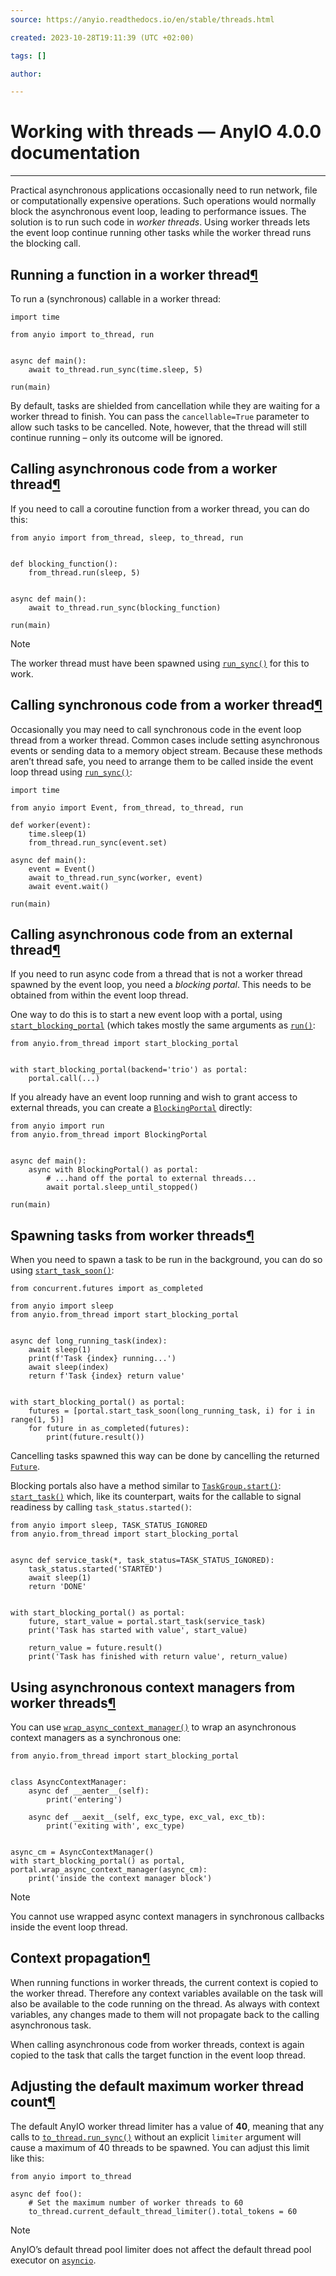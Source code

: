 ```yaml
---
source: https://anyio.readthedocs.io/en/stable/threads.html

created: 2023-10-28T19:11:39 (UTC +02:00)

tags: []

author: 

---
```

# Working with threads — AnyIO 4.0.0 documentation
---
Practical asynchronous applications occasionally need to run network, file or computationally expensive operations. Such operations would normally block the asynchronous event loop, leading to performance issues. The solution is to run such code in _worker threads_. Using worker threads lets the event loop continue running other tasks while the worker thread runs the blocking call.

## Running a function in a worker thread[¶](https://anyio.readthedocs.io/en/stable/threads.html#running-a-function-in-a-worker-thread "Link to this heading")

To run a (synchronous) callable in a worker thread:

```
import time

from anyio import to_thread, run


async def main():
    await to_thread.run_sync(time.sleep, 5)

run(main)

```

By default, tasks are shielded from cancellation while they are waiting for a worker thread to finish. You can pass the `cancellable=True` parameter to allow such tasks to be cancelled. Note, however, that the thread will still continue running – only its outcome will be ignored.

## Calling asynchronous code from a worker thread[¶](https://anyio.readthedocs.io/en/stable/threads.html#calling-asynchronous-code-from-a-worker-thread "Link to this heading")

If you need to call a coroutine function from a worker thread, you can do this:

```
from anyio import from_thread, sleep, to_thread, run


def blocking_function():
    from_thread.run(sleep, 5)


async def main():
    await to_thread.run_sync(blocking_function)

run(main)

```

Note

The worker thread must have been spawned using [`run_sync()`](https://anyio.readthedocs.io/en/stable/api.html#anyio.to_thread.run_sync "anyio.to_thread.run_sync") for this to work.

## Calling synchronous code from a worker thread[¶](https://anyio.readthedocs.io/en/stable/threads.html#calling-synchronous-code-from-a-worker-thread "Link to this heading")

Occasionally you may need to call synchronous code in the event loop thread from a worker thread. Common cases include setting asynchronous events or sending data to a memory object stream. Because these methods aren’t thread safe, you need to arrange them to be called inside the event loop thread using [`run_sync()`](https://anyio.readthedocs.io/en/stable/api.html#anyio.from_thread.run_sync "anyio.from_thread.run_sync"):

```
import time

from anyio import Event, from_thread, to_thread, run

def worker(event):
    time.sleep(1)
    from_thread.run_sync(event.set)

async def main():
    event = Event()
    await to_thread.run_sync(worker, event)
    await event.wait()

run(main)

```

## Calling asynchronous code from an external thread[¶](https://anyio.readthedocs.io/en/stable/threads.html#calling-asynchronous-code-from-an-external-thread "Link to this heading")

If you need to run async code from a thread that is not a worker thread spawned by the event loop, you need a _blocking portal_. This needs to be obtained from within the event loop thread.

One way to do this is to start a new event loop with a portal, using [`start_blocking_portal`](https://anyio.readthedocs.io/en/stable/api.html#anyio.from_thread.start_blocking_portal "anyio.from_thread.start_blocking_portal") (which takes mostly the same arguments as [`run()`](https://anyio.readthedocs.io/en/stable/api.html#anyio.run "anyio.run"):

```
from anyio.from_thread import start_blocking_portal


with start_blocking_portal(backend='trio') as portal:
    portal.call(...)

```

If you already have an event loop running and wish to grant access to external threads, you can create a [`BlockingPortal`](https://anyio.readthedocs.io/en/stable/api.html#anyio.from_thread.BlockingPortal "anyio.from_thread.BlockingPortal") directly:

```
from anyio import run
from anyio.from_thread import BlockingPortal


async def main():
    async with BlockingPortal() as portal:
        # ...hand off the portal to external threads...
        await portal.sleep_until_stopped()

run(main)

```

## Spawning tasks from worker threads[¶](https://anyio.readthedocs.io/en/stable/threads.html#spawning-tasks-from-worker-threads "Link to this heading")

When you need to spawn a task to be run in the background, you can do so using [`start_task_soon()`](https://anyio.readthedocs.io/en/stable/api.html#anyio.from_thread.BlockingPortal.start_task_soon "anyio.from_thread.BlockingPortal.start_task_soon"):

```
from concurrent.futures import as_completed

from anyio import sleep
from anyio.from_thread import start_blocking_portal


async def long_running_task(index):
    await sleep(1)
    print(f'Task {index} running...')
    await sleep(index)
    return f'Task {index} return value'


with start_blocking_portal() as portal:
    futures = [portal.start_task_soon(long_running_task, i) for i in range(1, 5)]
    for future in as_completed(futures):
        print(future.result())

```

Cancelling tasks spawned this way can be done by cancelling the returned [`Future`](https://docs.python.org/3/library/concurrent.futures.html#concurrent.futures.Future "(in Python v3.11)").

Blocking portals also have a method similar to [`TaskGroup.start()`](https://anyio.readthedocs.io/en/stable/api.html#anyio.abc.TaskGroup.start "anyio.abc.TaskGroup.start"): [`start_task()`](https://anyio.readthedocs.io/en/stable/api.html#anyio.from_thread.BlockingPortal.start_task "anyio.from_thread.BlockingPortal.start_task") which, like its counterpart, waits for the callable to signal readiness by calling `task_status.started()`:

```
from anyio import sleep, TASK_STATUS_IGNORED
from anyio.from_thread import start_blocking_portal


async def service_task(*, task_status=TASK_STATUS_IGNORED):
    task_status.started('STARTED')
    await sleep(1)
    return 'DONE'


with start_blocking_portal() as portal:
    future, start_value = portal.start_task(service_task)
    print('Task has started with value', start_value)

    return_value = future.result()
    print('Task has finished with return value', return_value)

```

## Using asynchronous context managers from worker threads[¶](https://anyio.readthedocs.io/en/stable/threads.html#using-asynchronous-context-managers-from-worker-threads "Link to this heading")

You can use [`wrap_async_context_manager()`](https://anyio.readthedocs.io/en/stable/api.html#anyio.from_thread.BlockingPortal.wrap_async_context_manager "anyio.from_thread.BlockingPortal.wrap_async_context_manager") to wrap an asynchronous context managers as a synchronous one:

```
from anyio.from_thread import start_blocking_portal


class AsyncContextManager:
    async def __aenter__(self):
        print('entering')

    async def __aexit__(self, exc_type, exc_val, exc_tb):
        print('exiting with', exc_type)


async_cm = AsyncContextManager()
with start_blocking_portal() as portal, portal.wrap_async_context_manager(async_cm):
    print('inside the context manager block')

```

Note

You cannot use wrapped async context managers in synchronous callbacks inside the event loop thread.

## Context propagation[¶](https://anyio.readthedocs.io/en/stable/threads.html#context-propagation "Link to this heading")

When running functions in worker threads, the current context is copied to the worker thread. Therefore any context variables available on the task will also be available to the code running on the thread. As always with context variables, any changes made to them will not propagate back to the calling asynchronous task.

When calling asynchronous code from worker threads, context is again copied to the task that calls the target function in the event loop thread.

## Adjusting the default maximum worker thread count[¶](https://anyio.readthedocs.io/en/stable/threads.html#adjusting-the-default-maximum-worker-thread-count "Link to this heading")

The default AnyIO worker thread limiter has a value of **40**, meaning that any calls to [`to_thread.run_sync()`](https://anyio.readthedocs.io/en/stable/api.html#anyio.to_thread.run_sync "anyio.to_thread.run_sync") without an explicit `limiter` argument will cause a maximum of 40 threads to be spawned. You can adjust this limit like this:

```
from anyio import to_thread

async def foo():
    # Set the maximum number of worker threads to 60
    to_thread.current_default_thread_limiter().total_tokens = 60

```

Note

AnyIO’s default thread pool limiter does not affect the default thread pool executor on [`asyncio`](https://docs.python.org/3/library/asyncio.html#module-asyncio "(in Python v3.11)").
